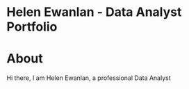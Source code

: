 # Helen Ewanlan - Data Analyst Portfolio
# About
Hi there, I am Helen Ewanlan, a professional Data Analyst
